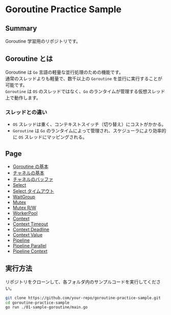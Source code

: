 # Goroutine Practice Sample

## Summary

Goroutine 学習用のリポジトリです。

## Goroutine とは

Goroutine は `Go` 言語の軽量な並行処理のための機能です。  
通常のスレッドよりも軽量で、数千以上の `Goroutine` を並行に実行することが可能です。  
`Goroutine` は `OS` のスレッドではなく、`Go` のランタイムが管理する仮想スレッド上で動作します。

### **スレッドとの違い**
- `OS` スレッドは重く、コンテキストスイッチ（切り替え）にコストがかかる。
- `Goroutine` は `Go` のランタイムによって管理され、スケジューラにより効率的に `OS` スレッドにマッピングされる。


## Page

- [Goroutine の基本](./01-sample-goroutine/README.md)
- [チャネルの基本](./02-sample-channel/README.md)
- [チャネルのバッファ](./03-sample-channel-buffer/README.md)
- [Select](./04-sample-select/01-select/README.md)
- [Select タイムアウト](./04-sample-select/02-select-timeout/README.md)
- [WaitGroup](./05-sample-waitgroup/README.md)
- [Mutex](./06-sample-mutex/01-mutex/README.md)
- [Mutex R/W](./06-sample-mutex/02-mutex-rw/README.md)
- [WorkerPool](./07-sample-worker-pool/README.md)
- [Context](./08-sample-context/01-context/README.md)
- [Context Timeout](./08-sample-context/02-timeout/README.md)
- [Context Deadline](./08-sample-context/03-deadline/README.md)
- [Context Value](./08-sample-context/04-value/README.md)
- [Pipeline](./09-sample-pipeline/01-simple-pipeline/README.md)
- [Pipeline Parallel](./09-sample-pipeline/02-paralell-pipeline/README.md)
- [Pipeline Context](./09-sample-pipeline/03-pipeline-context/README.md)

## 実行方法

リポジトリをクローンして、各フォルダ内のサンプルコードを実行してください。

```sh
git clone https://github.com/your-repo/goroutine-practice-sample.git
cd goroutine-practice-sample
go run ./01-sample-goroutine/main.go
```
